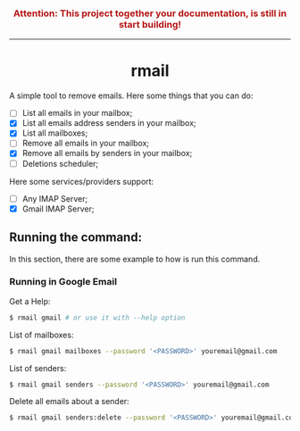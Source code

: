 <center>
    <strong>
        <h3 style="color: #b51616">Attention: This project together your documentation, is still in start building!</h3>
    </strong>
</center>

<hr>

<center>
    <h1>rmail</h1>
</center>

A simple tool to remove emails. Here some things that you can do:

* [ ] List all emails in your mailbox;
* [x] List all emails address senders in your mailbox;
* [x] List all mailboxes;
* [ ] Remove all emails in your mailbox;
* [x] Remove all emails by senders in your mailbox;
* [ ] Deletions scheduler;

Here some services/providers support:

* [ ] Any IMAP Server;
* [x] Gmail IMAP Server;

## Running the command:

In this section, there are some example to how is run this command.

### Running in Google Email

Get a Help:

```bash
$ rmail gmail # or use it with --help option
```

List of mailboxes:

```bash
$ rmail gmail mailboxes --password '<PASSWORD>' youremail@gmail.com
```

List of senders:

```bash
$ rmail gmail senders --password '<PASSWORD>' youremail@gmail.com
```

Delete all emails about a sender:

```bash
$ rmail gmail senders:delete --password '<PASSWORD>' youremail@gmail.com sender@gmail.com
```
